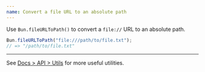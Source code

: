 ```yaml
---
name: Convert a file URL to an absolute path
---
```


Use `Bun.fileURLToPath()` to convert a `file://` URL to an absolute path.

```ts
Bun.fileURLToPath("file:///path/to/file.txt");
// => "/path/to/file.txt"
```

---

See [Docs > API > Utils](https://bun.com/docs/api/utils) for more useful utilities.
